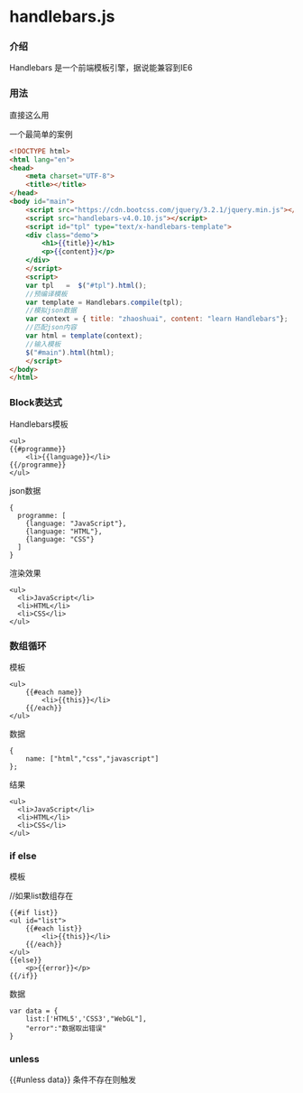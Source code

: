 # handlebars.js

### 介绍

Handlebars 是一个前端模板引擎，据说能兼容到IE6

### 用法

直接这么用

<script type="text/javascript" src=".js/handlebars.js"></script> 

一个最简单的案例

```html
<!DOCTYPE html>
<html lang="en">
<head>
	<meta charset="UTF-8">
	<title></title>
</head>
<body id="main">
    <script src="https://cdn.bootcss.com/jquery/3.2.1/jquery.min.js"></script>
	<script src="handlebars-v4.0.10.js"></script>
	<script id="tpl" type="text/x-handlebars-template">  
	<div class="demo">  
        <h1>{{title}}</h1>
        <p>{{content}}</p>
	</div>
	</script>  
	<script>
    var tpl   =  $("#tpl").html();
    //预编译模板
    var template = Handlebars.compile(tpl);
    //模拟json数据
    var context = { title: "zhaoshuai", content: "learn Handlebars"};
    //匹配json内容
    var html = template(context);
    //输入模板
    $("#main").html(html);
	</script>
</body>
</html>
```

### Block表达式


Handlebars模板
```
<ul>  
{{#programme}}
    <li>{{language}}</li>
{{/programme}}
</ul> 
```
json数据

```
{
  programme: [
    {language: "JavaScript"},
    {language: "HTML"},
    {language: "CSS"}
  ]
}
```

渲染效果

```
<ul>  
  <li>JavaScript</li>
  <li>HTML</li>
  <li>CSS</li>
</ul>  

```

### 数组循环

模板

```
<ul>  
    {{#each name}}
        <li>{{this}}</li>
    {{/each}}
</ul>  
```

数据

```
{
    name: ["html","css","javascript"]
};
```

结果

```
<ul>  
  <li>JavaScript</li>
  <li>HTML</li>
  <li>CSS</li>
</ul>  

```

### if else

模板

//如果list数组存在
```
{{#if list}}
<ul id="list">  
    {{#each list}}
        <li>{{this}}</li>
    {{/each}}
</ul>  
{{else}}
    <p>{{error}}</p>
{{/if}}
```

数据


```
var data = {  
    list:['HTML5','CSS3',"WebGL"],
    "error":"数据取出错误"
}
```

### unless

{{#unless data}} 条件不存在则触发
